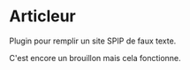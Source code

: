 Articleur
=========

Plugin pour remplir un site SPIP de faux texte.

C'est encore un brouillon mais cela fonctionne.
